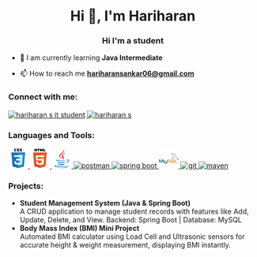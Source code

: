 <h1 align="center">Hi 👋, I'm Hariharan</h1>
<h3 align="center">Hi I'm a student</h3>

- 🌱 I am currently learning **Java Intermediate**

- 📫 How to reach me **hariharansankar06@gmail.com**

<h3 align="left">Connect with me:</h3>
<p align="left">
<a href="https://linkedin.com/in/hariharan-s-it-student" target="blank"><img align="center" src="https://raw.githubusercontent.com/rahuldkjain/github-profile-readme-generator/master/src/images/icons/Social/linked-in-alt.svg" alt="hariharan s it student" height="30" width="40" /></a>
<a href="https://www.leetcode.com/hariharan-s" target="blank"><img align="center" src="https://raw.githubusercontent.com/rahuldkjain/github-profile-readme-generator/master/src/images/icons/Social/leet-code.svg" alt="hariharan s" height="30" width="40" /></a>
</p>

<h3 align="left">Languages and Tools:</h3>
<p align="left"> 
  <a href="https://www.w3schools.com/css/" target="_blank" rel="noreferrer"> 
    <img src="https://raw.githubusercontent.com/devicons/devicon/master/icons/css3/css3-original-wordmark.svg" alt="css3" width="40" height="40"/> 
  </a> 
  <a href="https://www.w3.org/html/" target="_blank" rel="noreferrer"> 
    <img src="https://raw.githubusercontent.com/devicons/devicon/master/icons/html5/html5-original-wordmark.svg" alt="html5" width="40" height="40"/> 
  </a> 
  <a href="https://www.java.com" target="_blank" rel="noreferrer"> 
    <img src="https://raw.githubusercontent.com/devicons/devicon/master/icons/java/java-original.svg" alt="java" width="40" height="40"/> 
  </a> 
  <a href="https://www.postman.com/" target="_blank" rel="noreferrer"> 
    <img src="https://www.vectorlogo.zone/logos/getpostman/getpostman-icon.svg" alt="postman" width="40" height="40"/> 
  </a> 
  <a href="https://spring.io/projects/spring-boot" target="_blank" rel="noreferrer"> 
    <img src="https://www.vectorlogo.zone/logos/springio/springio-icon.svg" alt="spring boot" width="40" height="40"/> 
  </a> 
  <a href="https://www.mysql.com/" target="_blank" rel="noreferrer"> 
    <img src="https://raw.githubusercontent.com/devicons/devicon/master/icons/mysql/mysql-original-wordmark.svg" alt="mysql" width="40" height="40"/> 
  </a> 
  <a href="https://git-scm.com/" target="_blank" rel="noreferrer"> 
    <img src="https://www.vectorlogo.zone/logos/git-scm/git-scm-icon.svg" alt="git" width="40" height="40"/> 
  </a> 
  <a href="https://maven.apache.org/" target="_blank" rel="noreferrer"> 
    <img src="https://maven.apache.org/images/maven-logo-black-on-white.png" alt="maven" width="60" height="40"/> 
  </a> 
</p>

<h3 align="left">Projects:</h3>
<ul>
  <li>
    <b>Student Management System (Java & Spring Boot)</b><br/>
    A CRUD application to manage student records with features like Add, Update, Delete, and View. 
    Backend: Spring Boot | Database: MySQL
  </li>
  <li>
    <b>Body Mass Index (BMI) Mini Project</b><br/>
    Automated BMI calculator using Load Cell and Ultrasonic sensors for accurate height & weight measurement, displaying BMI instantly.
  </li>
</ul>
